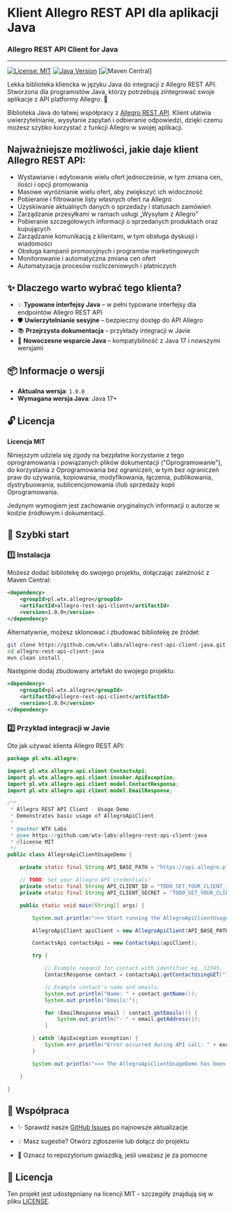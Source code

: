 # Klient Allegro REST API dla aplikacji Java
### Allegro REST API Client for Java
***
[![License: MIT](https://img.shields.io/badge/License-MIT-yellow.svg)](https://opensource.org/licenses/MIT)
[![Java Version](https://img.shields.io/badge/Java-17%2B-blue)](https://www.java.com)
[![Maven Central](https://img.shields.io/maven-central/v/pl.wtx.allegro/qualtrics-api-client?label=Maven%20Central&logo=apache-maven&color=blue)]

Lekka biblioteka kliencka w języku Java do integracji z Allegro REST API. Stworzona dla programistów Java, którzy potrzebują zintegrować swoje aplikacje z API platformy Allegro. 🚀

Biblioteka Java do łatwej współpracy z [Allegro REST API](https://developer.allegro.pl/).
Klient ułatwia uwierzytelnianie, wysyłanie zapytań i odbieranie odpowiedzi, dzięki czemu możesz szybko korzystać z funkcji Allegro w swojej aplikacji.

## Najważniejsze możliwości, jakie daje klient Allegro REST API:

- Wystawianie i edytowanie wielu ofert jednocześnie, w tym zmiana cen, ilości i opcji promowania  
- Masowe wyróżnianie wielu ofert, aby zwiększyć ich widoczność  
- Pobieranie i filtrowanie listy własnych ofert na Allegro  
- Uzyskiwanie aktualnych danych o sprzedaży i statusach zamówień  
- Zarządzanie przesyłkami w ramach usługi „Wysyłam z Allegro”  
- Pobieranie szczegółowych informacji o sprzedanych produktach oraz kupujących  
- Zarządzanie komunikacją z klientami, w tym obsługa dyskusji i wiadomości  
- Obsługa kampanii promocyjnych i programów marketingowych  
- Monitorowanie i automatyczna zmiana cen ofert  
- Automatyzacja procesów rozliczeniowych i płatniczych  

## ✨ Dlaczego warto wybrać tego klienta?

- 💡 **Typowane interfejsy Java** – w pełni typowane interfejsy dla endpointów Allegro REST API
- 🛡️ **Uwierzytelnianie sesyjne** – bezpieczny dostęp do API Allegro
- 📚 **Przejrzysta dokumentacja** – przykłady integracji w Javie
- 🚀 **Nowoczesne wsparcie Java** – kompatybilność z Java 17 i nowszymi wersjami

## 📦 Informacje o wersji

- **Aktualna wersja**: `1.0.0`
- **Wymagana wersja Java**: Java 17+

## 🔓 Licencja

**Licencja MIT**

Niniejszym udziela się zgody na bezpłatne korzystanie z tego oprogramowania i powiązanych plików dokumentacji ("Oprogramowanie"), do korzystania z Oprogramowania bez ograniczeń, w tym bez ograniczeń praw do używania, kopiowania, modyfikowania, łączenia, publikowania, dystrybuowania, sublicencjonowania i/lub sprzedaży kopii Oprogramowania.

Jedynym wymogiem jest zachowanie oryginalnych informacji o autorze w kodzie źródłowym i dokumentacji.

## 🚀 Szybki start

### 1️⃣ Instalacja

Możesz dodać bibliotekę do swojego projektu, dołączając zależność z Maven Central:

```xml
<dependency>
    <groupId>pl.wtx.allegro</groupId>
    <artifactId>allegro-rest-api-client</artifactId>
    <version>1.0.0</version>
</dependency>
```

Alternatywnie, możesz sklonować i zbudować bibliotekę ze źródeł:

```sh
git clone https://github.com/wtx-labs/allegro-rest-api-client-java.git
cd allegro-rest-api-client-java
mvn clean install
```

Następnie dodaj zbudowany artefakt do swojego projektu:

```xml
<dependency>
    <groupId>pl.wtx.allegro</groupId>
    <artifactId>allegro-rest-api-client</artifactId>
    <version>1.0.0</version>
</dependency>
```

### 2️⃣ Przykład integracji w Javie

Oto jak używać klienta Allegro REST API:

```java
package pl.wtx.allegro;

import pl.wtx.allegro.api.client.ContactsApi;
import pl.wtx.allegro.api.client.invoker.ApiException;
import pl.wtx.allegro.api.client.model.ContactResponse;
import pl.wtx.allegro.api.client.model.EmailResponse;

/**
 * Allegro REST API Client - Usage Demo.
 * Demonstrates basic usage of AllegroApiClient.
 * 
 * @author WTX Labs
 * @see https://github.com/wtx-labs/allegro-rest-api-client-java
 * @license MIT
 */
public class AllegroApiClientUsageDemo {

    private static final String API_BASE_PATH = "https://api.allegro.pl";

    // TODO: Set your Allegro API credentials!
    private static final String API_CLIENT_ID = "TODO_SET_YOUR_CLIENT_ID";
    private static final String API_CLIENT_SECRET = "TODO_SET_YOUR_CLIENT_SECRET";

    public static void main(String[] args) {

        System.out.println(">>> Start running the AllegroApiClientUsageDemo...");

        AllegroApiClient apiClient = new AllegroApiClient(API_BASE_PATH, API_CLIENT_ID, API_CLIENT_SECRET, false);

        ContactsApi contactsApi = new ContactsApi(apiClient);

        try {

            // Example request for contact with identifier eg. 12345.
            ContactResponse contact = contactsApi.getContactUsingGET("12345");

            // Example contact's name and emails:
            System.out.println("Name: " + contact.getName());
            System.out.println("Emails:");

            for (EmailResponse email : contact.getEmails()) {
                System.out.println("- " + email.getAddress());
            }

        } catch (ApiException exception) {
            System.err.println("Error occurred during API call: " + exception);
        }

        System.out.println("<<< The AllegroApiClientUsageDemo has been finished.");

    }

}

```

## 🤝 Współpraca

- ✨ Sprawdź nasze [GitHub Issues](https://github.com/wtx-labs/allegro-rest-api-client-java/issues) po najnowsze aktualizacje

- 💡 Masz sugestie? Otwórz zgłoszenie lub dołącz do projektu

- 🌟 Oznacz to repozytorium gwiazdką, jeśli uważasz je za pomocne

## 📝 Licencja

Ten projekt jest udostępniany na licencji MIT - szczegóły znajdują się w pliku [LICENSE](LICENSE). 
